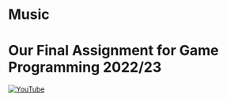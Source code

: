 # Music
# Our Final Assignment for Game Programming 2022/23
[![YouTube](http://img.youtube.com/vi/xHCmOVXWEjU/0.jpg)](https://youtu.be/dQw4w9WgXcQ)
